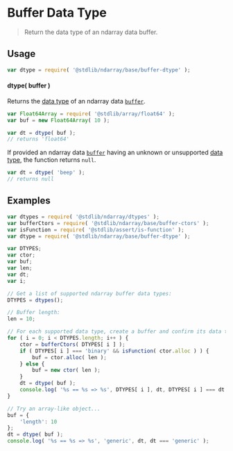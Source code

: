 # Buffer Data Type

> Return the data type of an ndarray data buffer.

<!-- Section to include introductory text. Make sure to keep an empty line after the intro `section` element and another before the `/section` close. -->

<section class="intro">

</section>

<!-- /.intro -->

<!-- Package usage documentation. -->

<section class="usage">

## Usage

```javascript
var dtype = require( '@stdlib/ndarray/base/buffer-dtype' );
```

#### dtype( buffer )

Returns the [data type][@stdlib/ndarray/dtypes] of an ndarray data [`buffer`][@stdlib/ndarray/base/buffer-ctors].

```javascript
var Float64Array = require( '@stdlib/array/float64' );
var buf = new Float64Array( 10 );

var dt = dtype( buf );
// returns 'float64'
```

If provided an ndarray data [`buffer`][@stdlib/ndarray/base/buffer-ctors] having an unknown or unsupported [data type][@stdlib/ndarray/dtypes], the function returns `null`.

```javascript
var dt = dtype( 'beep' );
// returns null
```

</section>

<!-- /.usage -->

<!-- Package usage notes. Make sure to keep an empty line after the `section` element and another before the `/section` close. -->

<section class="notes">

</section>

<!-- /.notes -->

<!-- Package usage examples. -->

<section class="examples">

## Examples

<!-- eslint-disable no-new-cap -->

<!-- eslint no-undef: "error" -->

```javascript
var dtypes = require( '@stdlib/ndarray/dtypes' );
var bufferCtors = require( '@stdlib/ndarray/base/buffer-ctors' );
var isFunction = require( '@stdlib/assert/is-function' );
var dtype = require( '@stdlib/ndarray/base/buffer-dtype' );

var DTYPES;
var ctor;
var buf;
var len;
var dt;
var i;

// Get a list of supported ndarray buffer data types:
DTYPES = dtypes();

// Buffer length:
len = 10;

// For each supported data type, create a buffer and confirm its data type...
for ( i = 0; i < DTYPES.length; i++ ) {
    ctor = bufferCtors( DTYPES[ i ] );
    if ( DTYPES[ i ] === 'binary' && isFunction( ctor.alloc ) ) {
        buf = ctor.alloc( len );
    } else {
        buf = new ctor( len );
    }
    dt = dtype( buf );
    console.log( '%s == %s => %s', DTYPES[ i ], dt, DTYPES[ i ] === dt );
}

// Try an array-like object...
buf = {
    'length': 10
};
dt = dtype( buf );
console.log( '%s == %s => %s', 'generic', dt, dt === 'generic' );
```

</section>

<!-- /.examples -->

<!-- Section to include cited references. If references are included, add a horizontal rule *before* the section. Make sure to keep an empty line after the `section` element and another before the `/section` close. -->

<section class="references">

</section>

<!-- /.references -->

<!-- Section for all links. Make sure to keep an empty line after the `section` element and another before the `/section` close. -->

<section class="links">

[@stdlib/ndarray/dtypes]: https://github.com/stdlib-js/stdlib

[@stdlib/ndarray/base/buffer-ctors]: https://github.com/stdlib-js/stdlib

</section>

<!-- /.links -->

